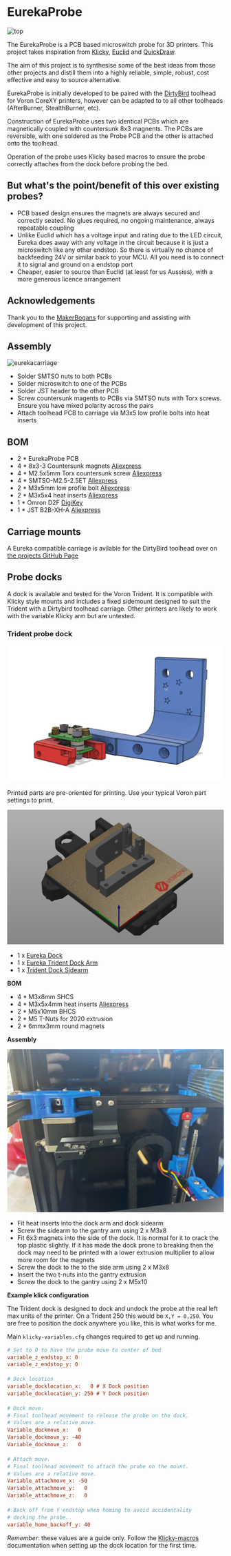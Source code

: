 # EurekaProbe

![top](https://user-images.githubusercontent.com/101759743/212232886-41792e27-531e-489f-abd1-f27bca22079c.PNG)

The EurekaProbe is a PCB based microswitch probe for 3D printers. This project takes inspiration from [Klicky](https://github.com/jlas1/Klicky-Probe/), [Euclid](https://github.com/nionio6915/Euclid_Probe) and [QuickDraw](https://github.com/Annex-Engineering/Quickdraw_Probe).

The aim of this project is to synthesise some of the best ideas from those other projects and distill them into a highly reliable, simple, robust, cost effective and easy to source alternative.

EurekaProbe is initially developed to be paired with the [DirtyBird](https://github.com/MakerBogans/dirtybird) toolhead for Voron CoreXY printers, however can be adapted to to all other toolheads (AfterBurner, StealthBurner, etc).

Construction of EurekaProbe uses two identical PCBs which are magnetically coupled with countersunk 8x3 magnents. The PCBs are reversible, with one soldered as the Probe PCB and the other is attached onto the toolhead.

Operation of the probe uses Klicky based macros to ensure the probe correctly attaches from the dock before probing the bed.

## But what's the point/benefit of this over existing probes?

- PCB based design ensures the magnets are always secured and correctly seated. No glues required, no ongoing maintenance, always repeatable coupling
- Unlike Euclid which has a voltage input and rating due to the LED circuit, Eureka does away with any voltage in the circuit because it is just a microswitch like any other endstop. So there is virtually no chance of backfeeding 24V or similar back to your MCU. All you need is to connect it to signal and ground on a endstop port
- Cheaper, easier to source than Euclid (at least for us Aussies), with a more generous licence arrangement

## Acknowledgements
Thank you to the [MakerBogans](https://github.com/MakerBogans) for supporting and assisting with development of this project.

## Assembly

![eurekacarriage](https://user-images.githubusercontent.com/101759743/212459111-ce22d553-6cc3-424f-a5b7-5ea85d2c19fa.jpg)

- Solder SMTSO nuts to both PCBs
- Solder microswitch to one of the PCBs
- Solder JST header to the other PCB
- Screw countersunk magents to PCBs via SMTSO nuts with Torx screws. Ensure you have mixed polarity across the pairs
- Attach toolhead PCB to carriage via M3x5 low profile bolts into heat inserts

## BOM
- 2	* EurekaProbe PCB
- 4	* 8x3-3 Countersunk magnets [Aliexpress](https://www.aliexpress.com/item/1005001610172466.html)
- 4 * M2.5x5mm Torx countersunk screw [Aliexpress](https://www.aliexpress.com/item/33006942612.html)
- 4 * SMTSO-M2.5-2.5ET [Aliexpress](https://www.aliexpress.com/item/1005003780036815.html)
- 2 * M3x5mm low profile bolt [Aliexpress](https://www.aliexpress.com/item/33049052926.html)
- 2 * M3x5x4 heat inserts [Aliexpress](https://www.aliexpress.com/item/1005003314830904.html)
- 1 * Omron D2F [DigiKey](https://www.digikey.com.au/en/products/detail/omron-electronics-inc-emc-div/D2F-5/8593136)
- 1 * JST B2B-XH-A [Aliexpress](https://www.aliexpress.com/item/4000029861567.html)

## Carriage mounts

A Eureka compatible carriage is avilable for the DirtyBird toolhead over on [the projects GitHub Page](https://github.com/MakerBogans/dirtybird/blob/main/3mf/Carriage/DB_Eureka_Carriage_JST.3mf)

## Probe docks

A dock is available and tested for the Voron Trident. It is compatible with Klicky style mounts and includes a fixed sidemount designed to suit the Trident with a Dirtybird toolhead carriage. Other printers are likely to work with the variable Klicky arm but are untested.

### Trident probe dock

![](Images/Trident%20dock%20cad.png)

Printed parts are pre-oriented for printing. Use your typical Voron part settings to print.

![](Images/Trident%20dock%20stls.png)

- 1 x [Eureka Dock](STLs/Eureka%20Dock.stl)
- 1 x [Eureka Trident Dock Arm](STLs/Eureka%20Trident%20Dock%20Arm.stl)
- 1 x [Trident Dock Sidearm](STLs/Eureka%20Trident%20Dock%20Sidearm.stl)

**BOM**

- 4 * M3x8mm SHCS
- 4 * M3x5x4mm heat inserts [Aliexpress](https://www.aliexpress.com/item/1005003314830904.html)
- 2 * M5x10mm BHCS
- 2 * M5 T-Nuts for 2020 extrusion
- 2 * 6mmx3mm round magnets

**Assembly**

![](Images/Trident%20dock.jpeg)

- Fit heat inserts into the dock arm and dock sidearm
- Screw the sidearm to the gantry arm using 2 x M3x8
- Fit 6x3 magnets into the side of the dock. It is normal for it to crack the top plastic slightly. If it has made the dock prone to breaking then the dock may need to be printed with a lower extrusion multiplier to allow more room for the magnets
- Screw the dock to the to the side arm using 2 x M3x8
- Insert the two t-nuts into the gantry extrusion
- Screw the dock to the gantry using 2 x M5x10

**Example klick configuration**

The Trident dock is designed to dock and undock the probe at the real left max units of the printer. On a Trident 250 this would be `X,Y = 0,250`. You are free to position the dock anywhere you like, this is what works for me.

Main `klicky-variables.cfg` changes required to get up and running.

```ini
# Set to 0 to have the probe move to center of bed
variable_z_endstop_x: 0
variable_z_endstop_y: 0

# Dock location
variable_docklocation_x:   0 # X Dock position
variable_docklocation_y: 250 # Y Dock position

# Dock move.
# Final toolhead movement to release the probe on the dock.
# Values are a relative move.
Variable_dockmove_x:   0
Variable_dockmove_y: -40
Variable_dockmove_z:   0

# Attach move.
# Final toolhead movement to attach the probe on the mount.
# Values are a relative move.
Variable_attachmove_x: -50
Variable_attachmove_y:   0
Variable_attachmove_z:   0

# Back off from Y endstop when homing to avoid accidentality
# docking the probe.
variable_home_backoff_y: 40
```

*Remember*: these values are a guide only. Follow the [Klicky-macros](https://github.com/jlas1/Klicky-Probe/tree/main/Klipper_macros) documentation when setting up the dock location for the first time.
